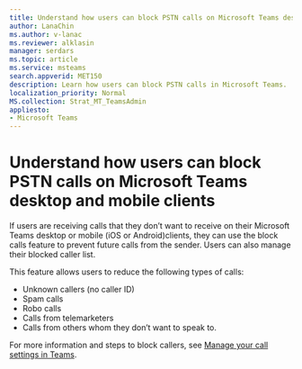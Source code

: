 ```yaml
---
title: Understand how users can block PSTN calls on Microsoft Teams desktop and mobile clients
author: LanaChin
ms.author: v-lanac
ms.reviewer: alklasin
manager: serdars
ms.topic: article
ms.service: msteams
search.appverid: MET150
description: Learn how users can block PSTN calls in Microsoft Teams. 
localization_priority: Normal
MS.collection: Strat_MT_TeamsAdmin
appliesto: 
- Microsoft Teams
---
```


# Understand how users can block PSTN calls on Microsoft Teams desktop and mobile clients

If users are receiving calls that they don’t want to receive on their Microsoft Teams desktop or mobile (iOS or Android)clients, they can use the block calls feature to prevent future calls from the sender. Users can also manage their blocked caller list.

This feature allows users to reduce the following types of calls:

- Unknown callers (no  caller ID)
- Spam calls
- Robo calls
- Calls from telemarketers
- Calls from others whom they don’t want to speak to.

For more information and steps to block callers, see [Manage your call settings in Teams](https://support.office.com/article/Manage-your-call-settings-in-Teams-456cb611-3477-496f-b31a-6ab752a7595f).
